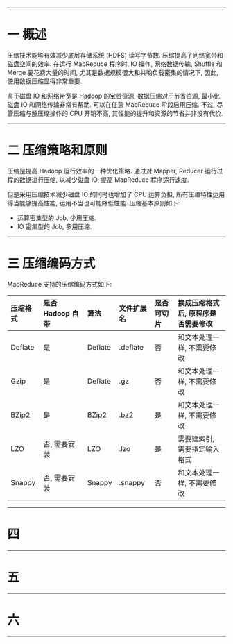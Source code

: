


---

# 一 概述

压缩技术能够有效减少底层存储系统 (HDFS) 读写字节数. 压缩提高了网络宽带和磁盘空间的效率. 在运行 MapReduce 程序时, IO 操作, 网络数据传输, Shuffle 和 Merge 要花费大量的时间, 尤其是数据规模很大和共哟负载密集的情况下, 因此, 使用数据压缩显得非常重要.

鉴于磁盘 IO 和网络带宽是 Hadoop 的宝贵资源, 数据压缩对于节省资源, 最小化磁盘 IO 和网络传输非常有帮助. 可以在任意 MapReduce 阶段启用压缩. 不过, 尽管压缩与解压缩操作的 CPU 开销不高, 其性能的提升和资源的节省并非没有代价.

---

# 二 压缩策略和原则

压缩是提高 Hadoop 运行效率的一种优化策略. 通过对 Mapper, Reducer 运行过程的数据进行压缩, 以减少磁盘 IO, 提高 MapReduce 程序运行速度.

但是采用压缩技术减少磁盘 IO 的同时也增加了 CPU 运算负担, 所有压缩特性运用得当能够提高性能, 运用不当也可能降低性能. 压缩基本原则如下:
- 运算密集型的 Job, 少用压缩.
- IO 密集型的 Job, 多用压缩.

---

# 三 压缩编码方式

MapReduce 支持的压缩编码方式如下:

| 压缩格式 | 是否 Hadoop 自带 | 算法 | 文件扩展名 | 是否可切片 | 换成压缩格式后, 原程序是否需要修改 |
| :--- | :--- | :--- | :--- | :--- | :--- |
| Deflate | 是 | Deflate | .deflate | 否 | 和文本处理一样, 不需要修改 |
| Gzip | 是 | Deflate | .gz | 否 | 和文本处理一样, 不需要修改 |
| BZip2 | 是 | BZip2 | .bz2 | 是 | 和文本处理一样, 不需要修改 |
| LZO | 否, 需要安装 | LZO | .lzo | 是 | 需要建索引, 需要指定输入格式 |
| Snappy | 否, 需要安装 | Snappy | .snappy | 否 | 和文本处理一样, 不需要修改 |

---

# 四 

---

# 五 

---

# 六 

---
